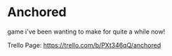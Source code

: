 # Anchored
game i've been wanting to make for quite a while now!  

Trello Page:
https://trello.com/b/PXt346qQ/anchored
